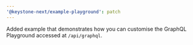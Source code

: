 ```yaml
---
'@keystone-next/example-playground': patch
---
```


Added example that demonstrates how you can customise the GraphQL Playground accessed at `/api/graphql`.
